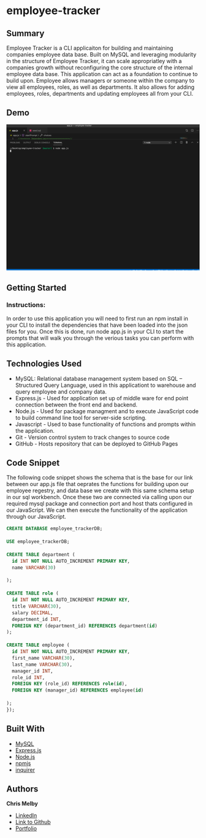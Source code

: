 # employee-tracker

## Summary 
Employee Tracker is a CLI applicaiton for building and maintaining companies employee data base. Built on MySQL and leveraging modularity in the structure of Employee Tracker, it can scale appropriatley with a companies growth without reconfiguring the core structure of the internal employee data base. This application can act as a foundation to continue to build upon. Employee allows managers or someone within the company to view all employees, roles, as well as departments. It also allows for adding employees, roles, departments and updating employees all from your CLI.

## Demo
![Site](Assets/demo.gif) 

## Getting Started

### Instructions:
In order to use this application you will need to first run an npm install in your CLI to install the dependencies that have been loaded into the json files for you. Once this is done, run node app.js in your CLI to start the prompts that will walk you through the verious tasks you can perform with this application. 

 
## Technologies Used
- MySQL: Relational database management system based on SQL – Structured Query Language, used in this applicationt to warehouse and query employee and company data. 
- Express.js - Used for application set up of middle ware for end point connection between the front end and backend.
- Node.js - Used for package managment and to execute JavaScript code to build command line tool for server-side scripting.
- Javascript - Used to base functionality of functions and prompts within the application.
- Git - Version control system to track changes to source code
- GitHub - Hosts repository that can be deployed to GitHub Pages
 
## Code Snippet
The following code snippet shows the schema that is the base for our link between our app.js file that oeprates the functions for building upon our employee regestry, and data base we create with this same schema setup in our sql workbench. Once these two are connected via calling upon our required mysql package and connection port and host thats configured in our JavaScript. We can then execute the functionality of the application through our JavaScript.

```sql
CREATE DATABASE employee_trackerDB;

USE employee_trackerDB;

CREATE TABLE department (
  id INT NOT NULL AUTO_INCREMENT PRIMARY KEY,
  name VARCHAR(30)
 
);

CREATE TABLE role (
  id INT NOT NULL AUTO_INCREMENT PRIMARY KEY,
  title VARCHAR(30),
  salary DECIMAL,
  department_id INT,
  FOREIGN KEY (department_id) REFERENCES department(id)
);

CREATE TABLE employee (
  id INT NOT NULL AUTO_INCREMENT PRIMARY KEY,
  first_name VARCHAR(30),
  last_name VARCHAR(30),
  manager_id INT,
  role_id INT,
  FOREIGN KEY (role_id) REFERENCES role(id),
  FOREIGN KEY (manager_id) REFERENCES employee(id)

);
});

```

## Built With
* [MySQL](https://www.mysql.com/)
* [Express.js](https://expressjs.com/)
* [Node.js](https://nodejs.org/en/)
* [npmjs](https://docs.npmjs.com/)
* [inquirer](https://www.npmjs.com/package/inquirer)

## Authors

**Chris Melby**
- [LinkedIn](https://www.linkedin.com/in/chris-melby-71106b126/)
- [Link to Github](https://github.com/cmelby)
- [Portfolio](https://cmelby.github.io/portfolio/)
